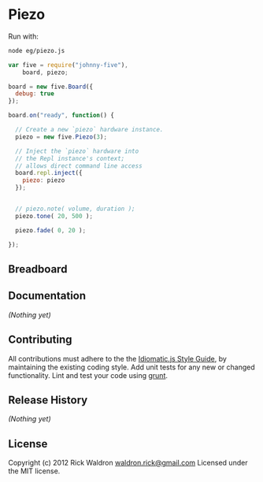 # Piezo

Run with:
```bash
node eg/piezo.js
```


```javascript
var five = require("johnny-five"),
    board, piezo;

board = new five.Board({
  debug: true
});

board.on("ready", function() {

  // Create a new `piezo` hardware instance.
  piezo = new five.Piezo(3);

  // Inject the `piezo` hardware into
  // the Repl instance's context;
  // allows direct command line access
  board.repl.inject({
    piezo: piezo
  });


  // piezo.note( volume, duration );
  piezo.tone( 20, 500 );

  piezo.fade( 0, 20 );

});

```

## Breadboard




## Documentation

_(Nothing yet)_









## Contributing
All contributions must adhere to the the [Idiomatic.js Style Guide](https://github.com/rwldrn/idiomatic.js),
by maintaining the existing coding style. Add unit tests for any new or changed functionality. Lint and test your code using [grunt](https://github.com/cowboy/grunt).

## Release History
_(Nothing yet)_

## License
Copyright (c) 2012 Rick Waldron <waldron.rick@gmail.com>
Licensed under the MIT license.
